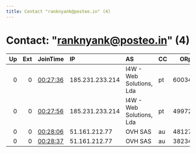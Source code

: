 ```yaml
---
title: Contact "ranknyank@posteo.in" (4)
---
```


# Contact: "ranknyank@posteo.in" (4)

|   Up |   Ext | JoinTime                                                                                              | IP              | AS                       | CC   |   ORp |   Dirp | OS    | Version   | Nickname          |   eFamMembers |
|-----:|------:|:------------------------------------------------------------------------------------------------------|:----------------|:-------------------------|:-----|------:|-------:|:------|:----------|:------------------|--------------:|
|    0 |     0 | [00:27:36](https://nusenu.github.io/OrNetStats/w/relay/C7F24443201C294B4E49410E9797C0059E6C0008.html) | 185.231.233.214 | I4W - Web Solutions, Lda | pt   | 60034 |      0 | Linux | 0.4.7.13  | ihateyourband     |             1 |
|    0 |     0 | [00:27:56](https://nusenu.github.io/OrNetStats/w/relay/07CE11BE31AA7F62FF622D3F36A4497CA24DBE23.html) | 185.231.233.214 | I4W - Web Solutions, Lda | pt   | 49972 |      0 | Linux | 0.4.7.13  | dammitRussia      |             1 |
|    0 |     0 | [00:28:06](https://nusenu.github.io/OrNetStats/w/relay/DD9E2384755166FA0361224F802FCBB1F28FA95E.html) | 51.161.212.77   | OVH SAS                  | au   | 48127 |      0 | Linux | 0.4.7.13  | yourcatiswatching |             1 |
|    0 |     0 | [00:28:37](https://nusenu.github.io/OrNetStats/w/relay/7230ED627BC7C4795C4E33DF3B5AA48478DDBD85.html) | 51.161.212.77   | OVH SAS                  | au   | 38234 |      0 | Linux | 0.4.7.13  | XOXOfromtheboys   |             1 |

